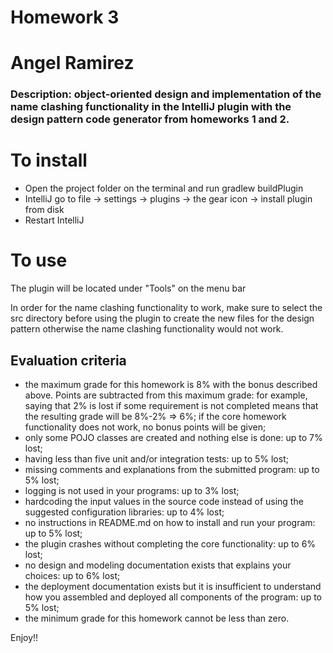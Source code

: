 # Homework 3
# Angel Ramirez
### Description: object-oriented design and implementation of the name clashing functionality in the IntelliJ plugin with the design pattern code generator from homeworks 1 and 2.

# To install
- Open the project folder on the terminal and run gradlew buildPlugin
- IntelliJ go to file -> settings -> plugins -> the gear icon -> install plugin from disk
- Restart IntelliJ

# To use
The plugin will be located under "Tools" on the menu bar

In order for the name clashing functionality to work, make sure to select the src directory before using the plugin
to create the new files for the design pattern otherwise the name clashing functionality would not work.




## Evaluation criteria
- the maximum grade for this homework is 8% with the bonus described above. Points are subtracted from this maximum grade: for example, saying that 2% is lost if some requirement is not completed means that the resulting grade will be 8%-2% => 6%; if the core homework functionality does not work, no bonus points will be given;
- only some POJO classes are created and nothing else is done: up to 7% lost;
- having less than five unit and/or integration tests: up to 5% lost;
- missing comments and explanations from the submitted program: up to 5% lost;
- logging is not used in your programs: up to 3% lost;
- hardcoding the input values in the source code instead of using the suggested configuration libraries: up to 4% lost;
- no instructions in README.md on how to install and run your program: up to 5% lost;
- the plugin crashes without completing the core functionality: up to 6% lost;
- no design and modeling documentation exists that explains your choices: up to 6% lost;
- the deployment documentation exists but it is insufficient to understand how you assembled and deployed all components of the program: up to 5% lost;
- the minimum grade for this homework cannot be less than zero.

Enjoy!!